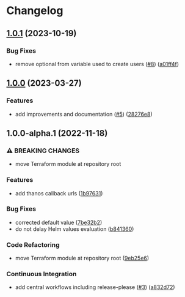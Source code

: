 # Changelog

## [1.0.1](https://github.com/camptocamp/devops-stack-module-oidc-aws-cognito/compare/v1.0.0...v1.0.1) (2023-10-19)


### Bug Fixes

* remove optional from variable used to create users ([#8](https://github.com/camptocamp/devops-stack-module-oidc-aws-cognito/issues/8)) ([a01ff4f](https://github.com/camptocamp/devops-stack-module-oidc-aws-cognito/commit/a01ff4ff18dea37d77757cf4904441df5bb94003))

## [1.0.0](https://github.com/camptocamp/devops-stack-module-oidc-aws-cognito/compare/v1.0.0-alpha.1...v1.0.0) (2023-03-27)


### Features

* add improvements and documentation ([#5](https://github.com/camptocamp/devops-stack-module-oidc-aws-cognito/issues/5)) ([28276e8](https://github.com/camptocamp/devops-stack-module-oidc-aws-cognito/commit/28276e84fe5ad9f08f7ef0ed4ad4e24e6e8247c7))

## 1.0.0-alpha.1 (2022-11-18)


### ⚠ BREAKING CHANGES

* move Terraform module at repository root

### Features

* add thanos callback urls ([1b97631](https://github.com/camptocamp/devops-stack-module-oidc-aws-cognito/commit/1b976314bce4e9647b5dfdf99dd08f8f839df5df))


### Bug Fixes

* corrected default value ([7be32b2](https://github.com/camptocamp/devops-stack-module-oidc-aws-cognito/commit/7be32b2480cd5e7b52bf086950abc5b779347c2e))
* do not delay Helm values evaluation ([b841360](https://github.com/camptocamp/devops-stack-module-oidc-aws-cognito/commit/b84136003a9e6eb74e6b23bfc0ec7063734dd976))


### Code Refactoring

* move Terraform module at repository root ([9eb25e6](https://github.com/camptocamp/devops-stack-module-oidc-aws-cognito/commit/9eb25e6ae8104984d851a88a6aedf89fedd1100e))


### Continuous Integration

* add central workflows including release-please ([#3](https://github.com/camptocamp/devops-stack-module-oidc-aws-cognito/issues/3)) ([a832d72](https://github.com/camptocamp/devops-stack-module-oidc-aws-cognito/commit/a832d72e6bca2c53a02114fc108e3b6b9f337bbc))

